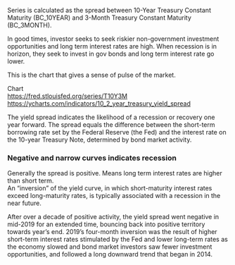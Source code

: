 Series is calculated as the spread between 10-Year Treasury Constant Maturity (BC_10YEAR) and 3-Month Treasury Constant Maturity (BC_3MONTH). 

In good times, investor seeks to seek riskier non-government investment opportunities and long term interest rates are high. When recession is in horizon, they seek to invest in gov bonds and long term interest rate go lower.  

This is the chart that gives a sense of pulse of the market. 

Chart   
https://fred.stlouisfed.org/series/T10Y3M  
https://ycharts.com/indicators/10_2_year_treasury_yield_spread


The yield spread indicates the likelihood of a recession or recovery one year forward. The spread equals the difference between the short-term borrowing rate set by the Federal Reserve (the Fed) and the interest rate on the 10-year Treasury Note, determined by bond market activity.  

### Negative and narrow curves indicates recession  
Generally the spread is positive. Means long term interest rates are higher than short term.   
An “inversion” of the yield curve, in which short-maturity interest rates exceed long-maturity rates, is typically associated with a recession in the near future.

After over a decade of positive activity, the yield spread went negative in mid-2019 for an extended time, bouncing back into positive territory towards year’s end. 2019’s four-month inversion was the result of higher short-term interest rates stimulated by the Fed and lower long-term rates as the economy slowed and bond market investors saw fewer investment opportunities, and followed a long downward trend that began in 2014.  


